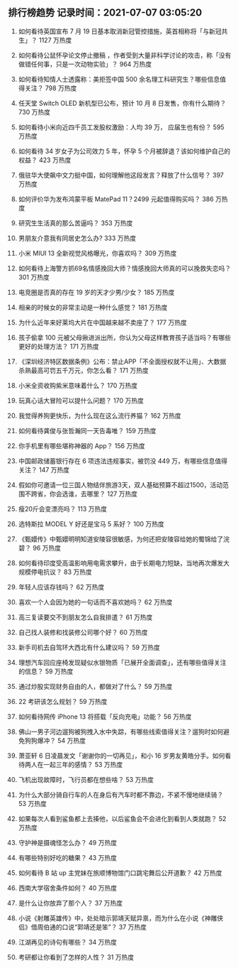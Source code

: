 
## 排行榜趋势 记录时间：2021-07-07 03:05:20
  
  1. 如何看待英国宣布 7 月 19 日基本取消新冠管控措施，英首相称将「与新冠共生」？ 1127 万热度
    
  2. 如何看待公鼠怀孕论文停止撤稿 ，作者受到大量非科学讨论的攻击，称「没有做错任何事，只是一次动物实验」？ 964 万热度
    
  3. 如何看待知情人士透露称：美拒签中国 500 余名理工科研究生？哪些信息值得关注？ 798 万热度
    
  4. 任天堂 Switch OLED 新机型已公布，预计 10 月 8 日发售，你有什么期待？ 730 万热度
    
  5. 如何看待小米向近四千员工发股权激励：人均 39 万， 应届生也有份？ 595 万热度
    
  6. 如何看待 34 岁女子为公司效力 5 年，怀孕 5 个月被辞退？该如何维护自己的权益？ 423 万热度
    
  7. 俄驻华大使飙中文力挺中国，如何理解他这段发言？释放了什么信号？ 397 万热度
    
  8. 如何评价华为发布鸿蒙平板 MatePad 11？2499 元起值得购买吗？ 386 万热度
    
  9. 研究生生活真的那么苦逼吗？ 353 万热度
    
  10. 男朋友介意我有同居史怎么办? 333 万热度
    
  11. 小米 MIUI 13 全新视觉风格曝光，你喜欢吗？ 309 万热度
    
  12. 如何看待上海警方抓69名情感挽回大师？情感挽回大师真的可以挽救失恋吗？ 301 万热度
    
  13. 电竞圈是否真的存在 19 岁的天才少男/少女？ 185 万热度
    
  14. 相亲的时候女的非常主动是一种什么感觉？ 181 万热度
    
  15. 为什么近年来好莱坞大片在中国越来越不卖座了？ 177 万热度
    
  16. 孩子偷拿 100 元被父母揪进派出所，你认为父母这样教育孩子适当吗？有哪些更好的处理方法？ 171 万热度
    
  17. 《深圳经济特区数据条例》公布：禁止APP「不全面授权就不让用」、大数据杀熟最高可罚五千万元，你怎么看？ 171 万热度
    
  18. 小米全资收购紫米意味着什么？ 170 万热度
    
  19. 玩真心话大冒险可以提什么问题？ 170 万热度
    
  20. 我觉得养狗更快乐，为什么现在这么流行养猫？ 162 万热度
    
  21. 如何看待龚俊与张哲瀚同一天告毒唯？ 159 万热度
    
  22. 你手机里有哪些堪称神器的 App？ 156 万热度
    
  23. 中国邮政储蓄银行存在  6  项违法违规事实，被罚没  449  万，有哪些信息值得关注？ 147 万热度
    
  24. 假如你可邀请一位三国人物结伴旅游3天，双人基础预算不超过1500，活动范围不跨省，你会选谁，去哪里？ 127 万热度
    
  25. 瘦20斤会变漂亮吗？ 113 万热度
    
  26. 选特斯拉 MODEL Y 好还是宝马 5 系好？ 100 万热度
    
  27. 《甄嬛传》中甄嬛明明知道安陵容很敏感，为何还把安陵容给她的蜀锦给了浣碧？ 96 万热度
    
  28. 如何看待印度受高温影响用电需求攀升，由于长期电力短缺，当地再次爆发大规模停电抗议？ 83 万热度
    
  29. 年轻人应该存钱吗？ 62 万热度
    
  30. 喜欢一个人会因为她的一句话而不喜欢她吗？ 62 万热度
    
  31. 高三复读要交不到朋友怎么自我排遣？ 61 万热度
    
  32. 自己找人装修和找装修公司哪个好？ 60 万热度
    
  33. 新手司机去自驾环大西北有什么建议吗？ 59 万热度
    
  34. 理想汽车回应座椅发现疑似水银物质「已展开全面调查」，还有哪些值得关注的信息？ 59 万热度
    
  35. 通过炒股实现财务自由的人，都做对了什么？ 59 万热度
    
  36. 22 考研该怎么规划？ 59 万热度
    
  37. 如何看待网传 iPhone 13 将搭载「反向充电」功能？ 56 万热度
    
  38. 佛山一男子河边遛狗被狗拽入水中失踪，有哪些线索值得关注？遛狗时如何避免狗狗爆冲？ 54 万热度
    
  39. 萧亚轩 6 日凌晨发文「谢谢你的一切再见」，和小 16 岁男友黄皓分手。如何看待两人在一起三年的感情？ 53 万热度
    
  40. 飞机出现故障时，飞行员都在想些啥？ 53 万热度
    
  41. 为什么大部分骑自行车的人在身后有汽车时都不靠边，不紧不慢地继续骑？ 53 万热度
    
  42. 如果每次人看到鲨鱼都上去揍他，以后鲨鱼会不会进化到看到人类就跑？ 52 万热度
    
  43. 守护神是摄魂怪怎么办？ 49 万热度
    
  44. 有哪些特别好吃的糖果？ 43 万热度
    
  45. 如何看待 B 站 up 主党妹在旅顺博物馆门口跳宅舞后公开道歉？ 42 万热度
    
  46. 西南大学宿舍条件如何？ 40 万热度
    
  47. 是什么让你放弃了那个人？ 37 万热度
    
  48. 小说《射雕英雄传》中，处处暗示郭靖天赋异禀，而为什么在小说《神雕侠侣》借周伯通的口说“郭靖还是笨”？ 37 万热度
    
  49. 江湖再见的诗句有哪些？ 34 万热度
    
  50. 考研都让你看到了怎样的人性？ 31 万热度
    